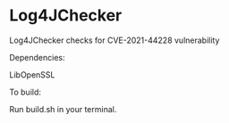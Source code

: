 # Log4JChecker
Log4JChecker checks for CVE-2021-44228 vulnerability




Dependencies:

LibOpenSSL




To build:

Run build.sh in your terminal.
